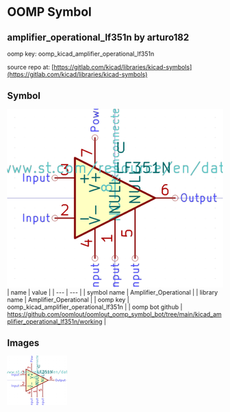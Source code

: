 # OOMP Symbol  
## amplifier_operational_lf351n  by arturo182  
  
oomp key: oomp_kicad_amplifier_operational_lf351n  
  
source repo at: [https://gitlab.com/kicad/libraries/kicad-symbols](https://gitlab.com/kicad/libraries/kicad-symbols)  
## Symbol  
  
[![working.png](working_600.png)](working.png)  
| name | value | 
| --- | --- | 
| symbol name | Amplifier_Operational | 
| library name | Amplifier_Operational | 
| oomp key | oomp_kicad_amplifier_operational_lf351n | 
| oomp bot github | https://github.com/oomlout/oomlout_oomp_symbol_bot/tree/main/kicad_amplifier_operational_lf351n/working | 
## Images  
  
[![working.png](working_140.png)](working.png)  
